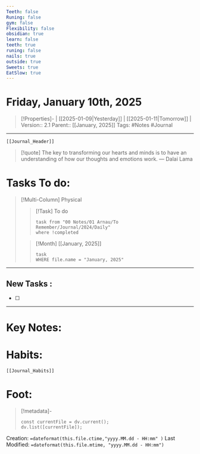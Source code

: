 ```yaml
---
Teeth: false
Runing: false
gym: false
Flexibility: false
obsidian: true
learn: false
teeth: true
runing: false
nails: true
outside: true
Sweets: true
EatSlow: true
---
```

# Friday, January 10th, 2025
>[!Properties]- | [[2025-01-09|Yesterday]] | [[2025-01-11|Tomorrow]] | 
>Version:: 2.1
>Parent:: [[January, 2025]]
>Tags: #Notes #Journal 
***
```meta-bind-embed
[[Journal_Header]]
```
> [!quote] The key to transforming our hearts and minds is to have an understanding of how our thoughts and emotions work.
> — Dalai Lama
# Tasks To do:
>[!Multi-Column] Physical
>>[!Task] To do 
>>```dataview
>>task from "00 Notes/01 Arnau/To Remember/Journal/2024/Daily"
>>where !completed
>>```
>
>>[!Month] [[January, 2025]]
>>```dataview
>>task
>>WHERE file.name = "January, 2025"
>>```
***
## New Tasks :
- [ ]
***

# Key Notes:


# Habits:
```meta-bind-embed
[[Journal_Habits]]
```
# Foot:

>[!metadata]- 
>```dataviewjs
>const currentFile = dv.current();
>dv.list([currentFile]);
>```
Creation:          `=dateformat(this.file.ctime,"yyyy.MM.dd - HH:mm" )`
Last Modified:  `=dateformat(this.file.mtime, "yyyy.MM.dd - HH:mm")`

